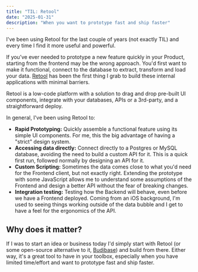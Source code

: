 ```yaml
---
title: "TIL: Retool"
date: "2025-01-31"
description: "When you want to prototype fast and ship faster"
---
```


I've been using Retool for the last couple of years (not exactly TIL) and every time I find it more useful and powerful.

If you’ve ever needed to prototype a new feature quickly in your Product, starting from the frontend may be the wrong approach.
You'd first want to make it functional, connect to the database to extract, transform and load your data. [Retool](https://retool.com/) has been the first thing I grab to build these internal applications with minimal barriers.

Retool is a low-code platform with a solution to drag and drop pre-built UI components, integrate with your databases, APIs or a 3rd-party, and a straightforward deploy.

In general, I've been using Retool to:

- **Rapid Prototyping:** Quickly assemble a functional feature using its simple UI components. For me, this the big advantage of having a "strict" design system.
- **Accessing data directly:** Connect directly to a Postgres or MySQL database, avoiding the need to build a custom API for it. This is a quick first run, followed normally by designing an API for it.
- **Custom Scripting:** Sometimes the data comes close to what you'd need for the Frontend client, but not exactly right. Extending the prototype with some JavaScript allows me to understand some assumptions of the Frontend and design a better API without the fear of breaking changes.
- **Integration testing:** Testing how the Backend will behave, even before we have a Frontend deployed. Coming from an iOS background, I'm used to seeing things working outside of the data bubble and I get to have a feel for the ergonomics of the API.

## Why does it matter?

If I was to start an idea or business today I'd simply start with Retool (or some open-source alternative to it, [Budibase](https://www.opensourcealternative.to/project/budibase)) and build from there. Either way, it's a great tool to have in your toolbox, especially when you have limited time/effort and want to prototype fast and ship faster.
